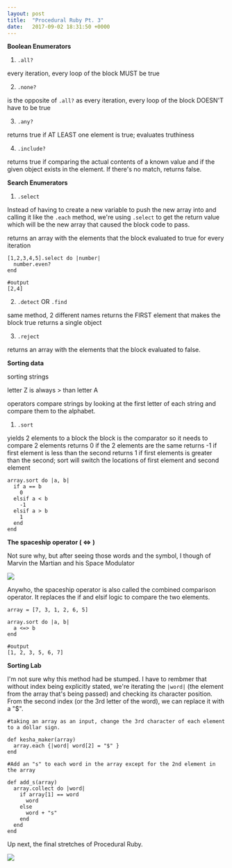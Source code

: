 ```yaml
---
layout: post
title:  "Procedural Ruby Pt. 3"
date:   2017-09-02 18:31:50 +0000
---
```



**Boolean Enumerators**

1.  ```.all?``` 

 every iteration, every loop of the block MUST be true

2. ```.none?```

 is the opposite of ```.all?``` as every iteration, every loop of the block DOESN'T have to be true

3. ```.any?```

 returns true if AT LEAST one element is true; evaluates truthiness

4.  ```.include?```

 returns true if comparing the actual contents of a known value and if the given object exists in the element. If there's no match, returns false.

**Search Enumerators**

1. ```.select```

Instead of having to create a new variable to push the new array into and calling it like the ```.each``` method, we're using ```.select``` to get the return value which will be the new array that caused the block code to pass.

returns an array with the elements that the block evaluated to true for every iteration

```
[1,2,3,4,5].select do |number|
  number.even?
end 

#output
[2,4]
```

2. ```.detect``` OR ```.find```

same method, 2 different names
returns the FIRST element that makes the block true
returns a single object

3. ```.reject```

returns an array with the elements that the block evaluated to false.

**Sorting data**

sorting strings

letter Z is always > than letter A

operators compare strings by looking at the first letter of each string and compare them to the alphabet.

1. ```.sort```

yields 2 elements to a block
the block is the comparator so it needs to compare 2 elements
returns 0 if the 2 elements are the same
returns -1 if first element is less than the second
returns 1 if first elements is greater than the second; sort will switch the locations of first element and second element

```
array.sort do |a, b|
  if a == b
    0
  elsif a < b
    -1
  elsif a > b
    1
  end
end
```

**The spaceship operator ( <=> )**

Not sure why, but after seeing those words and the symbol, I though of Marvin the Martian and his Space Modulator

![](http://i.imgur.com/RKSIw4D.jpg)


Anywho, the spaceship operator is also called the combined comparison operator. It replaces the if and elsif logic to compare the two elements.

```
array = [7, 3, 1, 2, 6, 5]
 
array.sort do |a, b|
  a <=> b
end
 
#output
[1, 2, 3, 5, 6, 7]
```

**Sorting Lab**

I'm not sure why this method had be stumped. I have to rembmer that without index being explicitly stated, we're iterating the ```|word|``` (the element from the array that's being passed) and checking its character position. From the second index (or the 3rd letter of the word), we can replace it with a "$".

```
#taking an array as an input, change the 3rd character of each element to a dollar sign.

def kesha_maker(array)
  array.each {|word| word[2] = "$" }
end
```

```
#Add an "s" to each word in the array except for the 2nd element in the array

def add_s(array)
  array.collect do |word|
    if array[1] == word
      word
    else
      word + "s"
    end
  end
end
```

Up next, the final stretches of Procedural Ruby.

![](http://i.imgur.com/I8MDT9I.gif)
